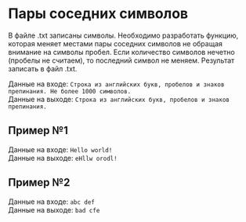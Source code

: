 # Пары соседних символов
В файле .txt записаны символы. Необходимо разработать функцию, которая меняет местами пары соседних символов не обращая внимание на символы пробел. Если количество символов нечетно (пробелы не считаем), то последний символ не меняем. Результат записать в файл .txt. 

Данные на входе: 	`Строка из английских букв, пробелов и знаков препинания. Не более 1000 символов.`  
Данные на выходе: 	`Строка из английских букв, пробелов и знаков препинания.` 

## Пример №1
Данные на входе: 	`Hello world!`  
Данные на выходе: 	`eHllw orodl!`

## Пример №2
Данные на входе: 	`abc def`  
Данные на выходе: 	`bad cfe`